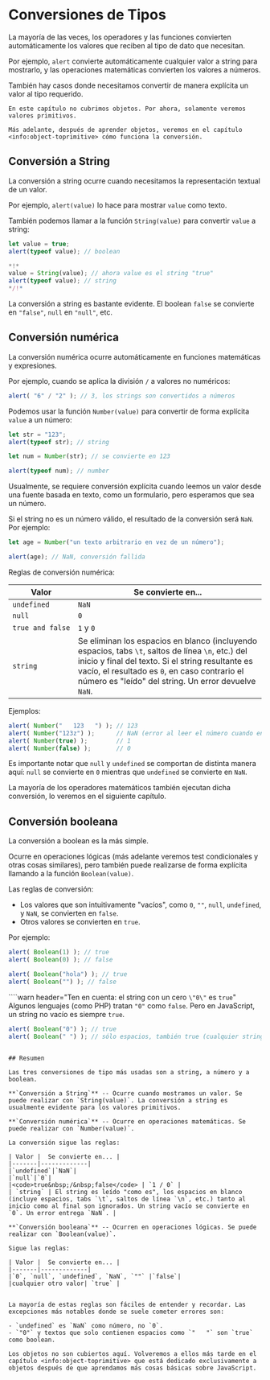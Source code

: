 # Conversiones de Tipos

La mayoría de las veces, los operadores y las funciones convierten automáticamente los valores que reciben al tipo de dato que necesitan.

Por ejemplo, `alert` convierte automáticamente cualquier valor a string para mostrarlo, y las operaciones matemáticas convierten los valores a números.

También hay casos donde necesitamos convertir de manera explícita un valor al tipo requerido.

```smart header="Por ahora, no hablaremos de los objetos"
En este capítulo no cubrimos objetos. Por ahora, solamente veremos valores primitivos.

Más adelante, después de aprender objetos, veremos en el capítulo <info:object-toprimitive> cómo funciona la conversión.
```

## Conversión a String

La conversión a string ocurre cuando necesitamos la representación textual de un valor.

Por ejemplo, `alert(value)` lo hace para mostrar `value` como texto.

También podemos llamar a la función `String(value)` para convertir `value` a string:

```js run
let value = true;
alert(typeof value); // boolean

*!*
value = String(value); // ahora value es el string "true"
alert(typeof value); // string
*/!*
```

La conversión a string es bastante evidente. El boolean `false` se convierte en `"false"`, `null` en `"null"`, etc.

## Conversión numérica

La conversión numérica ocurre automáticamente en funciones matemáticas y expresiones.

Por ejemplo, cuando se aplica la división `/` a valores no numéricos:

```js run
alert( "6" / "2" ); // 3, los strings son convertidos a números
```

Podemos usar la función `Number(value)` para convertir de forma explícita `value` a un número:

```js run
let str = "123";
alert(typeof str); // string

let num = Number(str); // se convierte en 123

alert(typeof num); // number
```

Usualmente, se requiere conversión explícita cuando leemos un valor desde una fuente basada en texto, como un formulario, pero esperamos que sea un número.

Si el string no es un número válido, el resultado de la conversión será `NaN`. Por ejemplo:

```js run
let age = Number("un texto arbitrario en vez de un número");

alert(age); // NaN, conversión fallida
```

Reglas de conversión numérica:

| Valor |  Se convierte en... |
|-------|-------------|
|`undefined`|`NaN`|
|`null`|`0`|
|<code>true&nbsp;and&nbsp;false</code> | `1` y `0` |
| `string` | Se eliminan los espacios en blanco (incluyendo espacios, tabs `\t`, saltos de línea `\n`, etc.) del inicio y final del texto. Si el string resultante es vacío, el resultado es `0`, en caso contrario el número es "leído" del string. Un error devuelve `NaN`. |

Ejemplos:

```js run
alert( Number("   123   ") ); // 123
alert( Number("123z") );      // NaN (error al leer el número cuando encuentra "z")
alert( Number(true) );        // 1
alert( Number(false) );       // 0
```

Es importante notar que `null` y `undefined` se comportan de distinta manera aquí: `null` se convierte en `0` mientras que `undefined` se convierte en `NaN`.

La mayoría de los operadores matemáticos también ejecutan dicha conversión, lo veremos en el siguiente capítulo.

## Conversión booleana

La conversión a boolean es la más simple.

Ocurre en operaciones lógicas (más adelante veremos test condicionales y otras cosas similares), pero también puede realizarse de forma explícita llamando a la función `Boolean(value)`.

Las reglas de conversión:

- Los valores que son intuitivamente "vacíos", como `0`, `""`, `null`, `undefined`, y `NaN`, se convierten en `false`.
- Otros valores se convierten en `true`.

Por ejemplo:

```js run
alert( Boolean(1) ); // true
alert( Boolean(0) ); // false

alert( Boolean("hola") ); // true
alert( Boolean("") ); // false
```

````warn header="Ten en cuenta: el string con un cero `\"0\"` es `true`"
Algunos lenguajes (como PHP) tratan `"0"` como `false`. Pero en JavaScript, un string no vacío es siempre `true`.

```js run
alert( Boolean("0") ); // true
alert( Boolean(" ") ); // sólo espacios, también true (cualquier string no vacío es true)
```
````

## Resumen

Las tres conversiones de tipo más usadas son a string, a número y a boolean.

**`Conversión a String`** -- Ocurre cuando mostramos un valor. Se puede realizar con `String(value)`. La conversión a string es usualmente evidente para los valores primitivos.

**`Conversión numérica`** -- Ocurre en operaciones matemáticas. Se puede realizar con `Number(value)`.

La conversión sigue las reglas:

| Valor |  Se convierte en... |
|-------|-------------|
|`undefined`|`NaN`|
|`null`|`0`|
|<code>true&nbsp;/&nbsp;false</code> | `1 / 0` |
| `string` | El string es leído "como es", los espacios en blanco (incluye espacios, tabs `\t`, saltos de línea `\n`, etc.) tanto al inicio como al final son ignorados. Un string vacío se convierte en `0`. Un error entrega `NaN`. |

**`Conversión booleana`** -- Ocurren en operaciones lógicas. Se puede realizar con `Boolean(value)`.

Sigue las reglas:

| Valor |  Se convierte en... |
|-------|-------------|
|`0`, `null`, `undefined`, `NaN`, `""` |`false`|
|cualquier otro valor| `true` |


La mayoría de estas reglas son fáciles de entender y recordar. Las excepciones más notables donde se suele cometer errores son:

- `undefined` es `NaN` como número, no `0`.
- `"0"` y textos que solo contienen espacios como `"   "` son `true` como boolean.

Los objetos no son cubiertos aquí. Volveremos a ellos más tarde en el capítulo <info:object-toprimitive> que está dedicado exclusivamente a objetos después de que aprendamos más cosas básicas sobre JavaScript.
